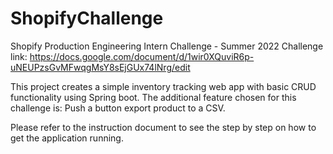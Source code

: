 # ShopifyChallenge
Shopify Production Engineering Intern Challenge - Summer 2022
Challenge link: https://docs.google.com/document/d/1wir0XQuviR6p-uNEUPzsGvMFwqgMsY8sEjGUx74lNrg/edit

This project creates a simple inventory tracking web app with basic CRUD functionality using Spring boot. 
The additional feature chosen for this challenge is: Push a button export product to a CSV.

Please refer to the instruction document to see the step by step on how to get the application running. 
